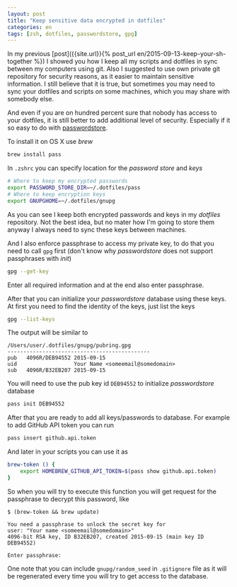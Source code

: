 ```yaml
---
layout: post
title: "Keep sensitive data encrypted in dotfiles"
categories: en
tags: [zsh, dotfiles, passwordstore, gpg]
---
```


In my previous [post]({{site.url}}{% post_url en/2015-09-13-keep-your-sh-together %})
I showed you how I keep all my scripts and dotfiles in sync
between my computers using git. Also I suggested to use
own private git repository for security reasons, as it easier to maintain
sensitive information.
I still believe that it is true, but sometimes you may need to sync your
dotfiles and scripts on some machines, which you may share with somebody else.

And even if you are on hundred percent sure that nobody has access to your dotfiles, it
is still better to add additional level of security. Especially if it so easy to
do with [passwordstore](http://www.passwordstore.org).

To install it on OS X use *brew*

```bash
brew install pass
```

In `.zshrc` you can specify location for the *password store* and *keys*

```bash
# Where to keep my encrypted passwords
export PASSWORD_STORE_DIR=~/.dotfiles/pass
# Where to keep encryption keys
export GNUPGHOME=~/.dotfiles/gnupg
```

As you can see I keep both encrypted passwords and keys in my *dotfiles*
repository. Not the best idea, but no mater how I'm going to store them anyway
I always need to sync these keys between machines.

And I also enforce passphrase to access my private key, to do that you need
to call `gpg` first (don't know why *passwordstore* does not support passphrases
with *init*)

```bash
gpg --get-key
```

Enter all required information and at the end also enter passphrase.

After that you can initialize your *passwordstore* database using these keys.
At first you need to find the identity of the keys, just list the keys

```bash
gpg --list-keys
```

The output will be similar to

```text
/Users/user/.dotfiles/gnupg/pubring.gpg
---------------------------------------------
pub   4096R/DEB94552 2015-09-15
uid                  Your Name <someemail@somedomain>
sub   4096R/B32EB207 2015-09-15
```

You will need to use the pub key id `DEB94552` to initialize *passwordstore*
database

```bash
pass init DEB94552
```

After that you are ready to add all keys/passwords to database. For example
to add GitHub API token you can run

```bash
pass insert github.api.token
```

And later in your scripts you can use it as

```bash
brew-token () {
	export HOMEBREW_GITHUB_API_TOKEN=$(pass show github.api.token)
}
```

So when you will try to execute this function you will get request for the
passphrase to decrypt this password, like

```
$ (brew-token && brew update)

You need a passphrase to unlock the secret key for
user: "Your name <someemail@somedomain>"
4096-bit RSA key, ID B32EB207, created 2015-09-15 (main key ID DEB94552)

Enter passphrase:
```

One note that you can include `gnupg/random_seed` in `.gitignore` file as it
will be regenerated every time you will try to get access to the database.
